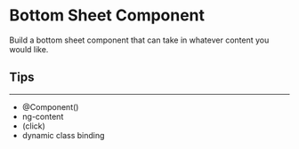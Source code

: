 # Bottom Sheet Component

Build a bottom sheet component that can take in whatever content you would like.

## Tips
---
- @Component()
- ng-content
- (click)
- dynamic class binding
